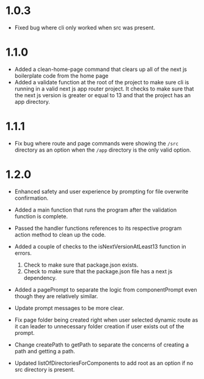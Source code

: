 # 1.0.3

- Fixed bug where cli only worked when src was present.

# 1.1.0

- Added a clean-home-page command that clears up all of the next js boilerplate
  code from the home page
- Added a validate function at the root of the project to make sure cli is running
  in a valid next js app router project. It checks to make sure that the next js version
  is greater or equal to 13 and that the project has an app directory.

# 1.1.1

- Fix bug where route and page commands were showing the `/src` directory as an option when the `/app` directory
  is the only valid option.

# 1.2.0

- Enhanced safety and user experience by prompting for file overwrite confirmation.
- Added a main function that runs the program after the validation function is complete.
- Passed the handler functions references to its respective program action method to clean up the code.
- Added a couple of checks to the isNextVersionAtLeast13 function in errors.

  1. Check to make sure that package.json exists.
  2. Check to make sure that the package.json file has a next js dependency.

- Added a pagePrompt to separate the logic from componentPrompt even though they are relatively similar.
- Update prompt messages to be more clear.
- Fix page folder being created right when user selected dynamic route as it
  can leader to unnecessary folder creation if user exists out of the prompt.
- Change createPath to getPath to separate the concerns of creating a path and getting a path.
- Updated listOfDirectoriesForComponents to add root as an option if no src directory is present.
